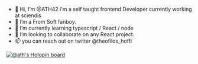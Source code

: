 - 👋 Hi, I’m @ATH42 i'm a self taught frontend Developer currently working at sciendis
- 👀 I’m a From Soft fanboy. 
- 🌱 I’m currently learning typescript / React / node
- 💞️ I’m looking to collaborate on any React project.
- 📫 you can reach out on twitter @theofilos_hoffi

[![@ath's Holopin board](https://holopin.io/api/user/board?user=ath)](https://holopin.io/@ath)

<!---
ATH42/ATH42 is a ✨ special ✨ repository because its `README.md` (this file) appears on your GitHub profile.
You can click the Preview link to take a look at your changes.
--->
